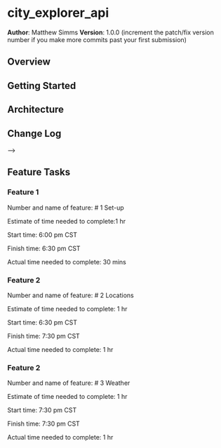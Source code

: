 # city_explorer_api

**Author**: Matthew Simms
**Version**: 1.0.0 (increment the patch/fix version number if you make more commits past your first submission)

## Overview
<!-- Provide a high level overview of what this application is and why you are building it, beyond the fact that it's an assignment for this class. (i.e. What's your problem domain?) -->

## Getting Started
<!-- What are the steps that a user must take in order to build this app on their own machine and get it running? -->

## Architecture
<!-- Provide a detailed description of the application design. What technologies (languages, libraries, etc) you're using, and any other relevant design information. -->

## Change Log
<!-- Use this area to document the iterative changes made to your application as each feature is successfully implemented. Use time stamps. Here's an examples:

01-01-2001 4:59pm - Application now has a fully-functional express server, with a GET route for the location resource.

## Credits and Collaborations
<!-- Give credit (and a link) to other people or resources that helped you build this application. -->
-->
## Feature Tasks 

### Feature 1
Number and name of feature: # 1 Set-up

Estimate of time needed to complete:1 hr

Start time: 6:00 pm CST

Finish time: 6:30 pm CST

Actual time needed to complete: 30 mins

### Feature 2
Number and name of feature: # 2 Locations

Estimate of time needed to complete: 1 hr

Start time: 6:30 pm CST

Finish time: 7:30 pm CST

Actual time needed to complete: 1 hr

### Feature 2
Number and name of feature: # 3 Weather

Estimate of time needed to complete: 1 hr

Start time: 7:30 pm CST

Finish time: 7:30 pm CST

Actual time needed to complete: 1 hr


